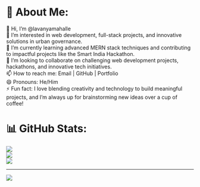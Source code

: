 # 💫 About Me:
👋 Hi, I’m @lavanyamahalle<br>👀 I’m interested in web development, full-stack projects, and innovative solutions in urban governance.<br>🌱 I’m currently learning advanced MERN stack techniques and contributing to impactful projects like the Smart India Hackathon.<br>💞️ I’m looking to collaborate on challenging web development projects, hackathons, and innovative tech initiatives.<br>📫 How to reach me: Email | GitHub | Portfolio<br>😄 Pronouns: He/Him<br>⚡ Fun fact: I love blending creativity and technology to build meaningful projects, and I’m always up for brainstorming new ideas over a cup of coffee!

# 📊 GitHub Stats:
![](https://github-readme-stats.vercel.app/api?username=lavanyamahalle&theme=dark&hide_border=false&include_all_commits=false&count_private=false)<br/>
![](https://nirzak-streak-stats.vercel.app/?user=lavanyamahalle&theme=dark&hide_border=false)<br/>
![](https://github-readme-stats.vercel.app/api/top-langs/?username=lavanyamahalle&theme=dark&hide_border=false&include_all_commits=false&count_private=false&layout=compact)

---
[![](https://visitcount.itsvg.in/api?id=lavanyamahalle&icon=0&color=0)](https://visitcount.itsvg.in)

<!-- Proudly created with GPRM ( https://gprm.itsvg.in ) -->
